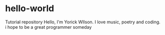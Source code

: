 # hello-world
Tutorial repository
Hello, I'm Yorick WIlson. I love music, poetry and coding.
i hope to be a great programmer someday
